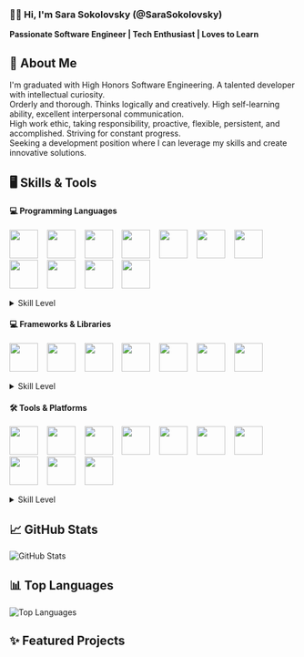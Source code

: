 ### 👋🏻 Hi, I'm Sara Sokolovsky (@SaraSokolovsky)

**Passionate Software Engineer | Tech Enthusiast | Loves to Learn**

## 🚀 About Me
I'm graduated with High Honors Software Engineering. A talented developer with intellectual curiosity.  
Orderly and thorough. Thinks logically and creatively. High self-learning ability, excellent interpersonal communication.  
High work ethic, taking responsibility, proactive, flexible, persistent, and accomplished. Striving for constant progress.  
Seeking a development position where I can leverage my skills and create innovative solutions.

## 🖥️ Skills & Tools

#### 💻 Programming Languages
<img height="50" width="50" src="https://cdn.jsdelivr.net/gh/devicons/devicon/icons/csharp/csharp-original.svg" /> <!-- C# -->
&nbsp;&nbsp;
<img height="50" width="50" src="https://cdn.jsdelivr.net/gh/devicons/devicon/icons/java/java-original.svg" /> <!-- Java -->
&nbsp;&nbsp;
<img height="50" width="50" src="https://cdn.jsdelivr.net/gh/devicons/devicon/icons/python/python-original.svg" /> <!-- Python -->
&nbsp;&nbsp;
<img height="50" width="50" src="https://cdn.jsdelivr.net/gh/devicons/devicon/icons/typescript/typescript-original.svg" /> <!-- TypeScript -->
&nbsp;&nbsp;
<img height="50" width="50" src="https://cdn.jsdelivr.net/gh/devicons/devicon/icons/javascript/javascript-original.svg" /> <!-- JavaScript -->
&nbsp;&nbsp;
<img height="50" width="50" src="https://cdn.jsdelivr.net/gh/devicons/devicon/icons/c/c-original.svg" /> <!-- C -->
&nbsp;&nbsp;
<img height="50" width="50" src="https://cdn.jsdelivr.net/gh/devicons/devicon/icons/cplusplus/cplusplus-original.svg" /> <!-- C++ -->
&nbsp;&nbsp;
<img height="50" width="50" src="https://cdn.jsdelivr.net/gh/devicons/devicon/icons/html5/html5-original.svg" /> <!-- HTML5 -->
&nbsp;&nbsp;
<img height="50" width="50" src="https://cdn.jsdelivr.net/gh/devicons/devicon/icons/css3/css3-original.svg" /> <!-- CSS3 -->
&nbsp;&nbsp;
<img height="50" width="50" src="https://cdn.jsdelivr.net/gh/devicons/devicon/icons/postgresql/postgresql-original.svg" /> <!-- PostgreSQL -->
&nbsp;&nbsp;
<img height="50" width="50" src="https://cdn.jsdelivr.net/gh/devicons/devicon/icons/mongodb/mongodb-original.svg" /> <!-- MongoDB -->

<details>
<summary>Skill Level</summary>
C#: Proficient | Java: Proficient | Python: Proficient | TypeScript: Proficient | JavaScript: Proficient | C: Intermediate | C++: Intermediate | HTML5: Proficient | CSS3: Proficient | SQL: Intermediate | MongoDB: Intermediate
</details>

#### 💻 Frameworks & Libraries
<img height="50" width="50" src="https://cdn.simpleicons.org/.net/512BD4" /> <!-- .NET -->
&nbsp;&nbsp;
<img height="50" width="50" src="https://cdn.jsdelivr.net/gh/devicons/devicon/icons/angular/angular-original.svg" /> <!-- Angular -->
&nbsp;&nbsp;
<img height="50" width="50" src="https://cdn.jsdelivr.net/gh/devicons/devicon/icons/react/react-original.svg" /> <!-- React -->
&nbsp;&nbsp;
<img height="50" width="50" src="https://cdn.jsdelivr.net/gh/devicons/devicon/icons/hibernate/hibernate-original.svg" /> <!-- Hibernate -->
&nbsp;&nbsp;
<img height="50" width="50" src="https://cdn.jsdelivr.net/gh/devicons/devicon/icons/materialui/materialui-original.svg" /> <!-- MUI -->
&nbsp;&nbsp;
<img height="50" width="50" src="https://cdn.jsdelivr.net/gh/devicons/devicon/icons/bootstrap/bootstrap-original.svg" /> <!-- Bootstrap -->
&nbsp;&nbsp;
<img height="50" width="50" src="https://cdn.jsdelivr.net/gh/devicons/devicon/icons/qt/qt-original.svg" /> <!-- Qt -->

<details>
<summary>Skill Level</summary>
.NET Core: Proficient | Angular: Proficient | React: Proficient | Hibernate: Intermediate | MUI: Proficient | Bootstrap: Beginner
</details>

#### 🛠️ Tools & Platforms
<img height="50" width="50" src="https://cdn.jsdelivr.net/gh/devicons/devicon/icons/docker/docker-original.svg" /> <!-- Docker -->
&nbsp;&nbsp;
<img height="50" width="50" src="https://cdn.jsdelivr.net/gh/devicons/devicon/icons/git/git-original.svg" /> <!-- Git -->
&nbsp;&nbsp;
<img height="50" width="50" src="https://cdn.simpleicons.org/postman/FF6C37" /> <!-- Postman -->
&nbsp;&nbsp;
<img height="50" width="50" src="https://cdn.jsdelivr.net/gh/devicons/devicon/icons/swagger/swagger-original.svg" /> <!-- Swagger -->
&nbsp;&nbsp;
<img height="50" width="50" src="https://cdn.jsdelivr.net/gh/devicons/devicon/icons/visualstudio/visualstudio-plain.svg" /> <!-- Visual Studio -->
&nbsp;&nbsp;
<img height="50" width="50" src="https://cdn.jsdelivr.net/gh/devicons/devicon/icons/jupyter/jupyter-original.svg" /> <!-- Jupyter -->
&nbsp;&nbsp;
<img height="50" width="50" src="https://cdn.jsdelivr.net/gh/devicons/devicon/icons/anaconda/anaconda-original.svg" /> <!-- Anaconda -->
&nbsp;&nbsp;
<img height="50" width="50" src="https://cdn.jsdelivr.net/gh/devicons/devicon/icons/pycharm/pycharm-original.svg" /> <!-- PyCharm -->
&nbsp;&nbsp;
<img height="50" width="50" src="https://cdn.jsdelivr.net/gh/devicons/devicon/icons/idea/idea-original.svg" /> <!-- IntelliJ IDEA -->
&nbsp;&nbsp;
<img height="50" width="50" src="https://cdn.jsdelivr.net/gh/devicons/devicon/icons/eclipse/eclipse-original.svg" /> <!-- Eclipse -->

<details>
<summary>Skill Level</summary>
Docker: Beginner | Git: Proficient | Postman: Proficient | Swagger: Proficient | Visual Studio: Proficient | Jupyter: Proficient | Anaconda: Intermediate | PyCharm: Proficient | IntelliJ IDEA: Intermediate | Eclipse: Intermediate
</details>



<!-- ## 🏆 Achievements
- [---]
- [---] -->

## 📈 GitHub Stats
![GitHub Stats](https://github-readme-stats.vercel.app/api?username=SaraSokolovsky&show_icons=true&hide_title=true&count_private=true&theme=radical)

## 📊 Top Languages
![Top Languages](https://github-readme-stats.vercel.app/api/top-langs/?username=SaraSokolovsky&layout=compact&theme=radical)

## ✨ Featured Projects

